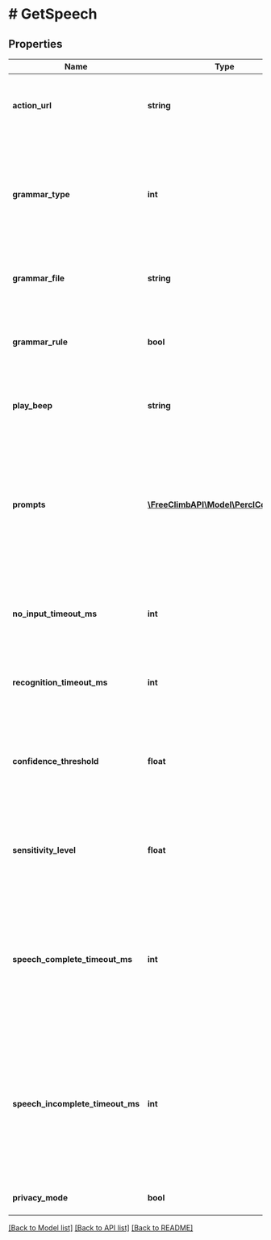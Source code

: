 # # GetSpeech

## Properties

Name | Type | Description | Notes
------------ | ------------- | ------------- | -------------
**action_url** | **string** | When the caller has finished speaking or the command has timed out, FreeClimb will make a POST request to this URL. A PerCL response is expected to continue handling the call. | 
**grammar_type** | **int** | The grammar file type to use for speech recognition. A value of &#39;URL&#39; indicates the grammarFile attribute specifies a URL that points to the grammar file. A value of &#x60;BUILTIN&#x60; indicates the grammarFile attribute specifies the name of one of the platform built-in grammar files. | [optional] 
**grammar_file** | **string** | The grammar file to use for speech recognition. If grammarType is set to URL, this attribute is specified as a download URL. | 
**grammar_rule** | **bool** | The grammar rule within the specified grammar file to use for speech recognition. This attribute is optional if &#x60;grammarType&#x60; is &#x60;URL&#x60; and ignored if &#x60;grammarType&#x60; is &#x60;BUILTIN&#x60;. | [optional] 
**play_beep** | **string** | Indicates whether a beep should be played just before speech recognition is initiated so that the speaker can start to speak. | [optional] 
**prompts** | [**\FreeClimbAPI\Model\PerclCommand[]**](PerclCommand.md) | The JSON array of PerCL commands to nest within the &#x60;GetSpeech&#x60; command. The &#x60;Say&#x60;, &#x60;Play&#x60;, and &#x60;Pause&#x60; commands can be used. The nested actions are executed while FreeClimb is waiting for input from the caller. This allows for playing menu options to the caller and to prompt for the expected input. These commands stop executing when the caller begins to input speech. | [optional] 
**no_input_timeout_ms** | **int** | When recognition is started and there is no speech detected for &#x60;noInputTimeoutMs&#x60; milliseconds, the recognizer will terminate the recognition operation. | [optional] 
**recognition_timeout_ms** | **int** | When playback of prompts ends and there is no match for &#x60;recognitionTimeoutMs&#x60; milliseconds, the recognizer will terminate the recognition operation. | [optional] 
**confidence_threshold** | **float** | When a recognition resource recognizes a spoken phrase, it associates a confidence level with that match. Parameter &#x60;confidenceThreshold&#x60; specifies what confidence level is considered a successful match. Values are between 0.0 and 1.0. | [optional] 
**sensitivity_level** | **float** | The speech recognizer supports a variable level of sound sensitivity. The sensitivityLevel attribute allows for filtering out background noise, so it is not mistaken for speech. Values are between 0.0 and 1.0 | [optional] 
**speech_complete_timeout_ms** | **int** | Parameter &#x60;speechCompleteTimeoutMs&#x60; specifies the length of silence required following user speech before the speech recognizer finalizes a result. This timeout applies when the recognizer currently has a complete match against an active grammar. Reasonable speech complete timeout values are typically in the range of 0.3 seconds to 1.0 seconds. | [optional] 
**speech_incomplete_timeout_ms** | **int** | Parameter &#x60;speechIncompleteTimeoutMs&#x60; specifies the length of silence following user speech after which a recognizer finalizes a result. This timeout applies when the speech prior to the silence is an incomplete match of all active grammars. Timeout &#x60;speechIncompleteTimeoutMs&#x60; is usually longer than &#x60;speechCompleteTimeoutMs&#x60; to allow users to pause mid-utterance. | [optional] 
**privacy_mode** | **bool** | Parameter privacyMode will not log the &#x60;text&#x60; as required by PCI compliance. | [optional] 

[[Back to Model list]](../../README.md#documentation-for-models) [[Back to API list]](../../README.md#documentation-for-api-endpoints) [[Back to README]](../../README.md)


